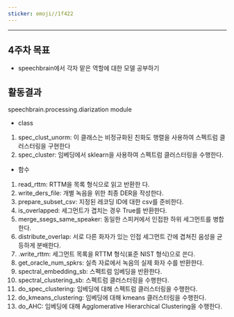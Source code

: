 ```yaml
---
sticker: emoji//1f422
---
```

---
## 4주차 목표
- speechbrain에서 각자 맡은 역할에 대한 모델 공부하기

## 활동결과

 speechbrain.processing.diarization module
 
- class
1. spec_clust_unorm: 이 클래스는 비정규화된 친화도 행렬을 사용하여 스펙트럼 클러스터링을 구현한다
2. spec_cluster: 임베딩에서 sklearn을 사용하여 스펙트럼 클러스터링을 수행한다.

- 함수
1. read_rttm: RTTM을 목록 형식으로 읽고 반환한 다.
2. write_ders_file: 개별 녹음을 위한 최종 DER을 작성한다.
3. prepare_subset_csv: 지정된 레코딩 ID에 대한 csv를 준비한다.
4. is_overlapped: 세그먼트가 겹치는 경우 True를 반환한다.
5. merge_ssegs_same_speaker: 동일한 스피커에서 인접한 하위 세그먼트를 병합한다.
6. distribute_overlap: 서로 다른 화자가 있는 인접 세그먼트 간에 겹쳐진 음성을 균등하게 분배한다.
7. .write_rttm: 세그먼트 목록을 RTTM 형식(표준 NIST 형식)으로 쓴다.
8. get_oracle_num_spkrs: 실측 자료에서 녹음의 실제 화자 수를 반환한다.
9. spectral_embedding_sb: 스펙트럼 임베딩을 반환한다.
10. spectral_clustering_sb: 스펙트럼 클러스터링을 수행한다.
11. do_spec_clustering: 임베딩에 대해 스펙트럼 클러스터링을 수행한다.
12. do_kmeans_clustering: 임베딩에 대해 kmeans 클러스터링을 수행한다.
13. do_AHC: 임베딩에 대해 Agglomerative Hierarchical Clustering을 수행한다.